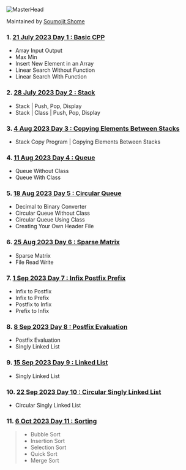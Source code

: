 ![MasterHead](https://bestanimations.com/media/sky/1088683783milky-way-night-sky-gif.gif)

Maintained by [Soumojit Shome](https://soumojitshome.vercel.app)

### 1. [21 July 2023 Day 1 : Basic CPP](https://github.com/Soumojitshome2023/DSA-CPP-College-3rd-Sem/tree/main/CPP%20Day%2001%2021%20July%202023/CPP%20Day%201)

* Array Input Output
* Max Min
* Insert New Element in an Array
* Linear Search Without Function
* Linear Search With Function

### 2. [28 July 2023 Day 2 : Stack](https://github.com/Soumojitshome2023/DSA-CPP-College-3rd-Sem/tree/main/CPP%20Day%2002%2028%20July%202023/CPP%20Day%202)

* Stack | Push, Pop, Display
* Stack | Class | Push, Pop, Display

### 3. [4 Aug 2023 Day 3 : Copying Elements Between Stacks](https://github.com/Soumojitshome2023/DSA-CPP-College-3rd-Sem/tree/main/CPP%20Day%2003%204%20Aug%202023)

* Stack Copy Program | Copying Elements Between Stacks

### 4. [11 Aug 2023 Day 4 : Queue](https://github.com/Soumojitshome2023/DSA-CPP-College-3rd-Sem/tree/main/CPP%20Day%2004%2011%20Aug%202023/CPP%20Day%204%2011%20Aug%202023)

* Queue Without Class
* Queue With Class

### 5. [18 Aug 2023 Day 5 : Circular Queue](https://github.com/Soumojitshome2023/DSA-CPP-College-3rd-Sem/tree/main/CPP%20Day%2005%2018%20Aug%202023/18%20aug%202023)

* Decimal to Binary Converter
* Circular Queue Without Class
* Circular Queue Using Class
* Creating Your Own Header File

### 6. [25 Aug 2023 Day 6 : Sparse Matrix](https://github.com/Soumojitshome2023/DSA-CPP-College-3rd-Sem/tree/main/CPP%20Day%2006%2025%20Aug%202023/25%20Aug%202023)

* Sparse Matrix
* File Read Write

### 7. [1 Sep 2023 Day 7 : Infix Postfix Prefix](https://github.com/Soumojitshome2023/DSA-CPP-College-3rd-Sem/tree/main/CPP%20Day%2007%201%20Sep%202023)

* Infix to Postfix
* Infix to Prefix
* Postfix to Infix
* Prefix to Infix

### 8. [8 Sep 2023 Day 8 : Postfix Evaluation](https://github.com/Soumojitshome2023/DSA-CPP-College-3rd-Sem/tree/main/CPP%20Day%2008%208%20Sep%202023)

* Postfix Evaluation
* Singly Linked List

### 9. [15 Sep 2023 Day 9 : Linked List](https://github.com/Soumojitshome2023/DSA-CPP-College-3rd-Sem/tree/main/CPP%20Day%2009%2015%20Sep%202023)

* Singly Linked List

### 10. [22 Sep 2023 Day 10 : Circular Singly Linked List](https://github.com/Soumojitshome2023/DSA-CPP-College-3rd-Sem/tree/main/CPP%20Day%2010%2022%20Sep%202023)

* Circular Singly Linked List

### 11. [6 Oct 2023 Day 11 : Sorting](https://github.com/Soumojitshome2023/DSA-CPP-College-3rd-Sem/tree/main/CPP%20Day%2010%2022%20Sep%202023)

> * Bubble Sort
> * Insertion Sort
> * Selection Sort
> * Quick Sort
> * Merge Sort
